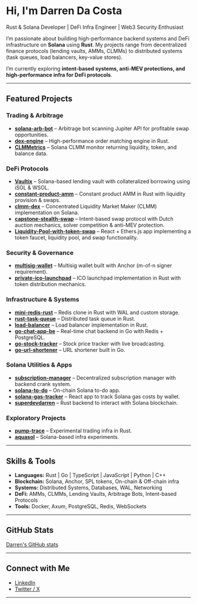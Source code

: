 #  Hi, I'm Darren Da Costa  

 Rust & Solana Developer | DeFi Infra Engineer |  Web3 Security Enthusiast  

I’m passionate about building high-performance backend systems and DeFi infrastructure on **Solana** using **Rust**. My projects range from decentralized finance protocols (lending vaults, AMMs, CLMMs) to distributed systems (task queues, load balancers, key-value stores).  

I’m currently exploring **intent-based systems, anti-MEV protections, and high-performance infra for DeFi protocols**.  

---

##  Featured Projects  

###  Trading & Arbitrage  
- **[solana-arb-bot](https://github.com/darrendc26/solana-arb-bot)** – Arbitrage bot scanning Jupiter API for profitable swap opportunities.  
- **[dex-engine](https://github.com/darrendc26/dex-engine)** – High-performance order matching engine in Rust.  
- **[CLMMetrics](https://github.com/darrendc26/CLMMetrics)** – Solana CLMM monitor returning liquidity, token, and balance data.  

###  DeFi Protocols  
- **[Vaultix](https://github.com/darrendc26/vaultix)** – Solana-based lending vault with collateralized borrowing using iSOL & WSOL.  
- **[constant-product-amm](https://github.com/darrendc26/constant-product-amm)** – Constant product AMM in Rust with liquidity provision & swaps.  
- **[clmm-dex](https://github.com/darrendc26/clmm-dex)** – Concentrated Liquidity Market Maker (CLMM) implementation on Solana.  
- **[capstone-stealth-swap](https://github.com/darrendc26/capstone-stealth-swap)** – Intent-based swap protocol with Dutch auction mechanics, solver competition & anti-MEV protection.  
- **[Liquidity-Pool-with-token-swap](https://github.com/darrendc26/Liquidity-Pool-with-token-swap-)** – React + Ethers.js app implementing a token faucet, liquidity pool, and swap functionality.  

###  Security & Governance  
- **[multisig-wallet](https://github.com/darrendc26/multisig-wallet)** – Multisig wallet built with Anchor (m-of-n signer requirement).  
- **[private-ico-launchpad](https://github.com/darrendc26/private-ico-launchpad)** – ICO launchpad implementation in Rust with token distribution mechanics.  

### Infrastructure & Systems  
- **[mini-redis-rust](https://github.com/darrendc26/mini-redis-rust)** – Redis clone in Rust with WAL and custom storage.  
- **[rust-task-queue](https://github.com/darrendc26/rust-task-queue)** – Distributed task queue in Rust.  
- **[load-balancer](https://github.com/darrendc26/load-balancer)** – Load balancer implementation in Rust.  
- **[go-chat-app-be](https://github.com/darrendc26/go-chat-app-be)** – Real-time chat backend in Go with Redis + PostgreSQL.  
- **[go-stock-tracker](https://github.com/darrendc26/go-stock-tracker)** – Stock price tracker with live broadcasting.  
- **[go-url-shortener](https://github.com/darrendc26/go-url-shortener)** – URL shortener built in Go.  

### Solana Utilities & Apps  
- **[subscription-manager](https://github.com/darrendc26/subscription-manager)** – Decentralized subscription manager with backend crank system.  
- **[solana-to-do](https://github.com/darrendc26/solana-to-do)** – On-chain Solana to-do app.  
- **[solana-gas-tracker](https://github.com/darrendc26/solana-gas-tracker)** – React app to track Solana gas costs by wallet.  
- **[superdevdarren](https://github.com/darrendc26/superdevdarren)** – Rust backend to interact with Solana blockchain.  

###  Exploratory Projects  
- **[pump-trace](https://github.com/darrendc26/pump-trace)** – Experimental trading infra in Rust.  
- **[aquasol](https://github.com/darrendc26/aquasol)** – Solana-based infra experiments.  

---

##  Skills & Tools  

- **Languages:** Rust  | Go | TypeScript | JavaScript | Python | C++  
- **Blockchain:** Solana, Anchor, SPL tokens, On-chain & Off-chain infra  
- **Systems:** Distributed Systems, Databases, WAL, Networking  
- **DeFi:** AMMs, CLMMs, Lending Vaults, Arbitrage Bots, Intent-based Protocols  
- **Tools:** Docker, Axum, PostgreSQL, Redis, WebSockets  

---

##  GitHub Stats  

[Darren's GitHub stats](https://github-readme-stats.vercel.app/api?username=darrendc26&show_icons=true&theme=radical)  

---

##  Connect with Me  

-  [LinkedIn](https://www.linkedin.com/in/darren-da-costa-213231110/)
-  [Twitter / X](https://x.com/darren_da_costa)  

---
